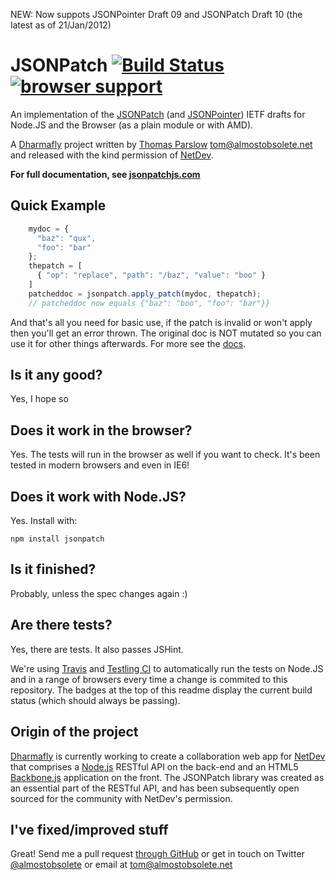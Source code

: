 NEW: Now suppots JSONPointer Draft 09 and JSONPatch Draft 10 (the latest as of 21/Jan/2012)


JSONPatch [![Build Status](https://secure.travis-ci.org/dharmafly/jsonpatch.js.png)](http://travis-ci.org/dharmafly/jsonpatch.js) [![browser support](http://ci.testling.com/dharmafly/jsonpatch.js.png)](http://ci.testling.com/dharmafly/jsonpatch.js)
=========

An implementation of the [JSONPatch][#jsonpatch] (and [JSONPointer][#jsonpointer]) IETF drafts for Node.JS and the Browser (as a plain module or with AMD).

A [Dharmafly][#dharmafly] project written by [Thomas Parslow][#tom] <tom@almostobsolete.net> and released with the kind permission of [NetDev][#netdev].

**For full documentation, see [jsonpatchjs.com][#site]**



Quick Example
-------------

```javascript
    mydoc = {
      "baz": "qux",
      "foo": "bar"
    };
    thepatch = [
      { "op": "replace", "path": "/baz", "value": "boo" }
    ]
    patcheddoc = jsonpatch.apply_patch(mydoc, thepatch);
    // patcheddoc now equals {"baz": "boo", "foo": "bar"}}
```

And that's all you need for basic use, if the patch is invalid or won't apply then you'll get an error thrown. The original doc is NOT mutated so you can use it for other things afterwards. For more see the [docs][#site].

Is it any good?
---------------

Yes, I hope so

Does it work in the browser?
----------------------------

Yes. The tests will run in the browser as well if you want to check. It's been tested in modern browsers and even in IE6!


Does it work with Node.JS?
--------------------------

Yes. Install with:

    npm install jsonpatch

Is it finished?
---------------

Probably, unless the spec changes again :)

Are there tests?
----------------

Yes, there are tests. It also passes JSHint.

We're using [Travis][#travis] and [Testling CI][#testling] to automatically run the tests on Node.JS and in a range of browsers every time a change is commited to this repository. The badges at the top of this readme display the current build status (which should always be passing).


Origin of the project
---------------------

[Dharmafly][#dharmafly] is currently working to create a collaboration web app for [NetDev][#netdev] that comprises a [Node.js][#nodejs] RESTful API on the back-end and an HTML5 [Backbone.js][#backbone] application on the front. The JSONPatch library was created as an essential part of the RESTful API, and has been subsequently open sourced for the community with NetDev's permission.

I've fixed/improved stuff
-------------------------

Great! Send me a pull request [through GitHub](http://github.com/dharmafly/jsonpatch.js) or get in touch on Twitter [@almostobsolete][#tom-twitter] or email at tom@almostobsolete.net

[#site]:http://jsonpatchjs.com
[#tom]: http://www.almostobsolete.net
[#tom-twitter]: https://twitter.com/almostobsolete
[#netdev]: http://www.netdev.co.uk
[#dharmafly]: http://dharmafly.com
[#nodejs]: http://nodejs.org
[#backbone]: http://documentcloud.github.com/backbone/
[#jsonpatch]: https://datatracker.ietf.org/doc/draft-ietf-appsawg-json-patch/
[#jsonpointer]: https://datatracker.ietf.org/doc/draft-ietf-appsawg-json-pointer/
[#travis]: http://travis-ci.org/dharmafly/jsonpatch.js
[#testling]: http://ci.testling.com/dharmafly/jsonpatch.js